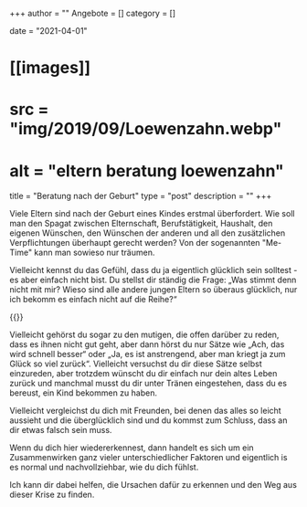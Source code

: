 +++
author = ""
Angebote = []
category = []

date = "2021-04-01"

# [[images]]
#    src = "img/2019/09/Loewenzahn.webp" 
#    alt = "eltern beratung loewenzahn"

title = "Beratung nach der Geburt"
type = "post"
description = ""
+++

Viele Eltern sind nach der Geburt eines Kindes erstmal überfordert. Wie soll man den Spagat zwischen Elternschaft, Berufstätigkeit, Haushalt, den eigenen Wünschen, den Wünschen der anderen und all den zusätzlichen Verpflichtungen überhaupt gerecht werden? Von der sogenannten "Me-Time" kann man sowieso nur träumen. 

Vielleicht kennst du das Gefühl, dass du ja eigentlich glücklich sein solltest - es aber einfach nicht bist. Du stellst dir ständig die Frage: „Was stimmt denn nicht mit mir? Wieso sind alle andere jungen Eltern so überaus glücklich, nur ich bekomm es einfach nicht auf die Reihe?“

{{<assetsimg src="Postpartaledepression.webp" alt="Postpartale Depression Babyblues Regretting Motherhood Überforderung" >}} 

Vielleicht gehörst du sogar zu den mutigen, die offen darüber zu reden, dass es ihnen nicht gut geht, aber dann hörst du nur Sätze wie „Ach, das wird schnell besser“ oder „Ja, es ist anstrengend, aber man kriegt ja zum Glück so viel zurück“. Vielleicht versuchst du dir diese Sätze selbst einzureden, aber trotzdem wünscht du dir einfach nur dein altes Leben zurück und manchmal musst du dir unter Tränen eingestehen, dass du es bereust, ein Kind bekommen zu haben.

Vielleicht vergleichst du dich mit Freunden, bei denen das alles so leicht aussieht und die überglücklich sind und du kommst zum Schluss, dass an dir etwas falsch sein muss.

Wenn du dich hier wiedererkennest, dann handelt es sich um ein Zusammenwirken ganz vieler unterschiedlicher Faktoren und eigentlich is es normal und nachvollziehbar, wie du dich fühlst.

Ich kann dir dabei helfen, die Ursachen dafür zu erkennen und den Weg aus dieser Krise zu finden.
